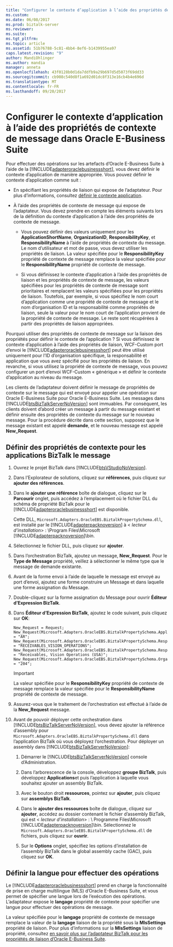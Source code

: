 ```yaml
---
title: "Configurer le contexte d’application à l’aide des propriétés de contexte de message dans Oracle E-Business Suite | Documents Microsoft"
ms.custom: 
ms.date: 06/08/2017
ms.prod: biztalk-server
ms.reviewer: 
ms.suite: 
ms.tgt_pltfrm: 
ms.topic: article
ms.assetid: 51b76788-5c81-4bb4-8ef6-b1439955ea97
caps.latest.revision: "9"
author: MandiOhlinger
ms.author: mandia
manager: anneta
ms.openlocfilehash: 43f0128b0d1da7ddfb9a29b697d5d5073f69dd33
ms.sourcegitcommit: cb908c540d8f1a692d01dc8f313e16cb4b4e696d
ms.translationtype: MT
ms.contentlocale: fr-FR
ms.lasthandoff: 09/20/2017
---
```

# <a name="configure-the-application-context-using-message-context-properties-in-oracle-e-business-suite"></a>Configurer le contexte d’application à l’aide des propriétés de contexte de message dans Oracle E-Business Suite
Pour effectuer des opérations sur les artefacts d’Oracle E-Business Suite à l’aide de la [!INCLUDE[adapteroraclebusinessshort](../../includes/adapteroraclebusinessshort-md.md)], vous devez définir le contexte d’application de manière appropriée. Vous pouvez définir le contexte d’application comme suit :  
  
-   En spécifiant les propriétés de liaison qui expose de l’adaptateur. Pour plus d’informations, consultez [définir le contexte application](../../adapters-and-accelerators/adapter-oracle-ebs/set-application-context.md).  
  
-   À l’aide des propriétés de contexte de message qui expose de l’adaptateur. Vous devez prendre en compte les éléments suivants lors de la définition du contexte d’application à l’aide des propriétés de contexte de message.  
  
    -   Vous pouvez définir des valeurs uniquement pour les **ApplicationShortName**, **OrganizationID**, **ResponsibilityKey**, et **ResponsibilityName** à l’aide de propriétés de contexte du message. Le nom d’utilisateur et mot de passe, vous devez utiliser les propriétés de liaison. La valeur spécifiée pour le **ResponsibilityKey** propriété de contexte de message remplace la valeur spécifiée pour le **ResponsibilityName** propriété de contexte de message.  
  
    -   Si vous définissez le contexte d’application à l’aide des propriétés de liaison et les propriétés de contexte de message, les valeurs spécifiées pour les propriétés de contexte de message sont prioritaires et remplacent les valeurs spécifiées pour les propriétés de liaison. Toutefois, par exemple, si vous spécifiez le nom court d’application comme une propriété de contexte de message et le nom d’organisation ID et la responsabilité comme propriétés de liaison, seule la valeur pour le nom court de l’application provient de la propriété de contexte de message. Le reste sont récupérées à partir des propriétés de liaison appropriées.  
  
 Pourquoi utiliser des propriétés de contexte de message sur la liaison des propriétés pour définir le contexte de l’application ? Si vous définissez le contexte d’application à l’aide des propriétés de liaison, WCF-Custom port d’envoi le [!INCLUDE[adapteroraclebusinessshort](../../includes/adapteroraclebusinessshort-md.md)] peut être utilisé uniquement pour l’ID d’organisation spécifique, la responsabilité et application que vous avez spécifié pour les propriétés de liaison. En revanche, si vous utilisez la propriété de contexte de message, vous pouvez configurer un port d’envoi WCF-Custom « générique » et définir le contexte d’application au niveau du message.  
  
 Les clients de l’adaptateur doivent définir le message de propriétés de contexte sur le message qui est envoyé pour appeler une opération sur Oracle E-Business Suite pour Oracle E-Business Suite. Les messages dans [!INCLUDE[btsBizTalkServerNoVersion](../../includes/btsbiztalkservernoversion-md.md)] sont immuables. Par conséquent, les clients doivent d’abord créer un message à partir du message existant et définir ensuite des propriétés de contexte du message sur le nouveau message. Pour la procédure décrite dans cette section, supposez que le message existant est appelé **demande**, et le nouveau message est appelé **New_Request**.  
  
## <a name="set-the-message-context-properties-for-biztalk-applications"></a>Définir des propriétés de contexte pour les applications BizTalk le message  
  
1.  Ouvrez le projet BizTalk dans [!INCLUDE[btsVStudioNoVersion](../../includes/btsvstudionoversion-md.md)].  
  
2.  Dans l’Explorateur de solutions, cliquez sur **références**, puis cliquez sur **ajouter des références**.  
  
3.  Dans le **ajouter une référence** boîte de dialogue, cliquez sur le **Parcourir** onglet, puis accédez à l’emplacement où le fichier DLL du schéma de propriété BizTalk pour le [!INCLUDE[adapteroraclebusinessshort](../../includes/adapteroraclebusinessshort-md.md)] est disponible.  
  
     Cette DLL, `Microsoft.Adapters.OracleEBS.BiztalkPropertySchema.dll`, est installé par le [!INCLUDE[adapterpacknoversion](../../includes/adapterpacknoversion-md.md)] à \< *lecteur d’installation*> : \Program Files\Microsoft [!INCLUDE[adapterpacknoversion](../../includes/adapterpacknoversion-md.md)]\bin.  
  
4.  Sélectionnez le fichier DLL, puis cliquez sur **ajouter**.  
  
5.  Dans l’orchestration BizTalk, ajoutez un message, **New_Request**. Pour le **Type de Message** propriété, veillez à sélectionner le même type que le message de demande existante.  
  
6.  Avant de la forme envoi à l’aide de laquelle le message est envoyé au port d’envoi, ajoutez une forme construire un Message et dans laquelle une forme assignation du Message.  
  
7.  Double-cliquez sur la forme assignation du Message pour ouvrir **Éditeur d’Expression BizTalk**.  
  
8.  Dans **Éditeur d’Expression BizTalk**, ajoutez le code suivant, puis cliquez sur **OK**:  
  
    ```  
    New_Request = Request;  
    New_Request(Microsoft.Adapters.OracleEBS.BiztalkPropertySchema.ApplicationShortName) = "AR";  
    New_Request(Microsoft.Adapters.OracleEBS.BiztalkPropertySchema.ResponsibilityKey) = "RECEIVABLES_VISION_OPERATIONS";  
    New_Request(Microsoft.Adapters.OracleEBS.BiztalkPropertySchema.ResponsibilityName) = "Receivables, Vision Operations (USA)";  
    New_Request(Microsoft.Adapters.OracleEBS.BiztalkPropertySchema.OrganizationId) = "204";  
    ```  
  
    > [!IMPORTANT]
    >  La valeur spécifiée pour le **ResponsibilityKey** propriété de contexte de message remplace la valeur spécifiée pour le **ResponsibilityName** propriété de contexte de message.  
  
9. Assurez-vous que le traitement de l’orchestration est effectué à l’aide de la **New_Request** message.  
  
10. Avant de pouvoir déployer cette orchestration dans [!INCLUDE[btsBizTalkServerNoVersion](../../includes/btsbiztalkservernoversion-md.md)], vous devez ajouter la référence d’assembly pour `Microsoft.Adapters.OracleEBS.BiztalkPropertySchema.dll` dans l’application BizTalk où vous déployez l’orchestration. Pour déployer un assembly dans [!INCLUDE[btsBizTalkServerNoVersion](../../includes/btsbiztalkservernoversion-md.md)]:  
  
    1.  Démarrer le [!INCLUDE[btsBizTalkServerNoVersion](../../includes/btsbiztalkservernoversion-md.md)] console d’Administration.  
  
    2.  Dans l’arborescence de la console, développez **groupe BizTalk**, puis développez **Applications**et puis l’application à laquelle vous souhaitez ajouter un assembly BizTalk.  
  
    3.  Avec le bouton droit **ressources**, pointez sur **ajouter**, puis cliquez sur **assemblys BizTalk**.  
  
    4.  Dans le **ajouter des ressources** boîte de dialogue, cliquez sur **ajouter**, accédez au dossier contenant le fichier d’assembly BizTalk, qui est \< *lecteur d’installation*> : \ Programme Files\Microsoft [!INCLUDE[adapterpacknoversion](../../includes/adapterpacknoversion-md.md)]\bin. Sélectionnez le `Microsoft.Adapters.OracleEBS.BiztalkPropertySchema.dll` de fichiers, puis cliquez sur **ouvrir**.  
  
    5.  Sur le **Options** onglet, spécifiez les options d’installation de l’assembly BizTalk dans le global assembly cache (GAC), puis cliquez sur **OK**.  
  
## <a name="set-the-language-for-performing-operations"></a>Définir la langue pour effectuer des opérations  
 Le [!INCLUDE[adapteroraclebusinessshort](../../includes/adapteroraclebusinessshort-md.md)] prend en charge la fonctionnalité de prise en charge multilingue (MLS) d’Oracle E-Business Suite, et vous permet de spécifier une langue lors de l’exécution des opérations. L’adaptateur expose le **langage** propriété de contexte pour spécifier une langue pour effectuer des opérations de message.  
  
 La valeur spécifiée pour le **langage** propriété de contexte de message remplace la valeur de la **langage** liaison de la propriété sous la **MlsSettings** propriété de liaison. Pour plus d’informations sur la **MlsSettings** liaison de propriété, consultez [en savoir plus sur l’adaptateur BizTalk pour les propriétés de liaison d’Oracle E-Business Suite](../../adapters-and-accelerators/adapter-oracle-ebs/read-about-the-biztalk-adapter-for-oracle-e-business-suite-binding-properties.md).  
  
